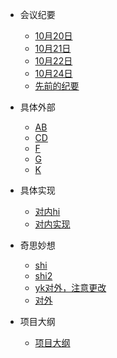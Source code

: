 * 会议纪要
  * [10月20日](/会议纪要/10月20日)
  * [10月21日](/会议纪要/10月21日)
  * [10月22日](/会议纪要/10月22日)
  * [10月24日](/会议纪要/10月24日)
  * [先前的纪要](/会议纪要/先前的纪要)

* 具体外部
  * [AB](/具体外部/AB)
  * [CD](/具体外部/CD)
  * [F](/具体外部/F)
  * [G](/具体外部/G)
  * [K](/具体外部/K)

* 具体实现
  * [对内hi](/具体实现/对内hi)
  * [对内实现](/具体实现/对内实现)

* 奇思妙想
  * [shi](/奇思妙想/内)
  * [shi2](/奇思妙想/外)
  * [yk对外，注意更改](/奇思妙想/yk对外，注意更改)
  * [对外](/奇思妙想/对外)

* 项目大纲
  * [项目大纲](/项目大纲/项目大纲)
